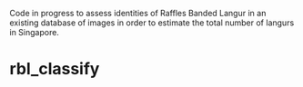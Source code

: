 Code in progress to assess identities of Raffles Banded Langur in an existing database of images in order to estimate the total number of langurs in Singapore.
# rbl_classify
